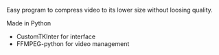 Easy program to compress video to its lower size without loosing quality.

Made in Python
  - CustomTKInter for interface
  - FFMPEG-python for video management
